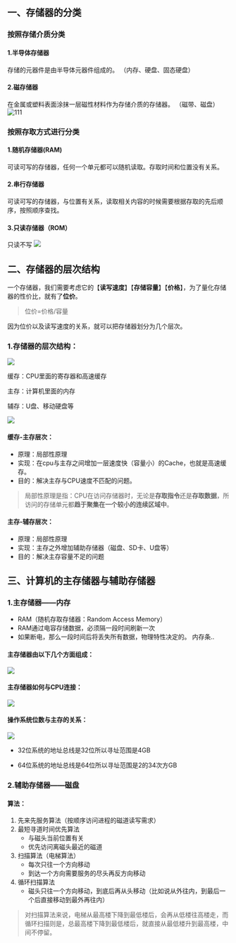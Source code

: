 ## 一、存储器的分类

### 按照存储介质分类
#### 1.半导体存储器
存储的元器件是由半导体元器件组成的。
（内存、硬盘、固态硬盘）
#### 2.磁存储器
在金属或塑料表面涂抹一层磁性材料作为存储介质的存储器。
（磁带、磁盘）
![111](http://github-file.oss-cn-qingdao.aliyuncs.com/pasteimageintomarkdown/2020-05-28/6471911315200.png?Expires=4744235875&OSSAccessKeyId=cvgjblZ7B5QOULwM&Signature=0h%2BsC%2FUlh28%2BipVrlABKgXe3G4Y%3D)

### 按照存取方式进行分类

#### 1.随机存储器(RAM)
可读可写的存储器，任何一个单元都可以随机读取。存取时间和位置没有关系。

#### 2.串行存储器
可读可写的存储器，与位置有关系，读取相关内容的时候需要根据存取的先后顺序，按照顺序查找。

#### 3.只读存储器（ROM）
只读不写
![](http://github-file.oss-cn-qingdao.aliyuncs.com/pasteimageintomarkdown/2020-05-28/6486629523300.png)


## 二、存储器的层次结构
一个存储器，我们需要考虑它的【**读写速度**】【**存储容量**】【**价格**】，为了量化存储器的性价比，就有了**位价**。
> 位价=价格/容量

因为位价以及读写速度的关系，就可以把存储器划分为几个层次。

### 1.存储器的层次结构：
![](http://github-file.oss-cn-qingdao.aliyuncs.com/pasteimageintomarkdown/2020-05-28/6493419068000.png?Expires=4744235896&OSSAccessKeyId=cvgjblZ7B5QOULwM&Signature=ILSuxi9tTGPvigkcOiBDFvY8LMA%3D)



缓存：CPU里面的寄存器和高速缓存

主存：计算机里面的内存

辅存：U盘、移动硬盘等

![](http://github-file.oss-cn-qingdao.aliyuncs.com/pasteimageintomarkdown/2020-05-28/6498969675100.png?Expires=4744235901&OSSAccessKeyId=cvgjblZ7B5QOULwM&Signature=Jwy3jPjlG%2BCD3HWdksq0%2BzHLcq0%3D)

#### 缓存-主存层次：
- 原理：局部性原理
- 实现：在cpu与主存之间增加一层速度快（容量小）的Cache，也就是高速缓存。
- 目的：解决主存与CPU速度不匹配的问题。
> 局部性原理是指：CPU在访问存储器时，无论是**存取指令**还是**存取数据**，所访问的存储单元都**趋于聚集在一个较小的连续区域中**。

#### 主存-辅存层次：
- 原理：局部性原理
- 实现：主存之外增加辅助存储器（磁盘、SD卡、U盘等）
- 目的：解决主存容量不足的问题


## 三、计算机的主存储器与辅助存储器
### 1.主存储器——内存
- RAM（随机存取存储器：Random Access Memory）
- RAM通过电容存储数据，必须隔一段时间刷新一次
- 如果断电，那么一段时间后将丢失所有数据，物理特性决定的。
内存条..

#### 主存储器由以下几个方面组成：
![](http://github-file.oss-cn-qingdao.aliyuncs.com/pasteimageintomarkdown/2020-05-28/6505401955700.png)


#### 主存储器如何与CPU连接：
![](http://github-file.oss-cn-qingdao.aliyuncs.com/pasteimageintomarkdown/2020-05-28/6509997594400.png)


#### 操作系统位数与主存的关系：
![](http://github-file.oss-cn-qingdao.aliyuncs.com/pasteimageintomarkdown/2020-05-28/6514103748900.png)


- 32位系统的地址总线是32位所以寻址范围是4GB

- 64位系统的地址总线是64位所以寻址范围是2的34次方GB

### 2.辅助存储器——磁盘
#### 算法：
1. 先来先服务算法（按顺序访问进程的磁道读写需求）
2. 最短寻道时间优先算法
    - 与磁头当前位置有关
    - 优先访问离磁头最近的磁道
3. 扫描算法（电梯算法）
    - 每次只往一个方向移动
    - 到达一个方向需要服务的尽头再反方向移动
4. 循环扫描算法
    - 磁头只往一个方向移动，到底后再从头移动（比如说从外往内，到最后一个后直接移动到最外再往内）
> 对扫描算法来说，电梯从最高楼下降到最低楼后，会再从低楼往高楼走，而循环扫描则是，总最高楼下降到最低楼后，就直接从最低楼升到最高楼，中间不停留。
